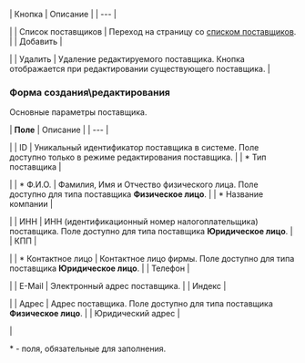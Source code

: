 | Кнопка | Описание |
| --- |

|
| Список поставщиков | Переход на страницу со [списком поставщиков](/user_help/store/catalog/warehouse/suppliers.php). |
| Добавить |

|
| Удалить | Удаление редактируемого поставщика. Кнопка отображается при редактировании существующего поставщика. |

  

### Форма создания\редактирования

Основные параметры поставщика.

| **Поле** | Описание |
| --- |

|
| ID | Уникальный идентификатор поставщика в системе. Поле доступно только в режиме редактирования поставщика. |
| \* Тип поставщика |

|
| \* Ф.И.О. | Фамилия, Имя и Отчество физического лица. Поле доступно для типа поставщика **Физическое лицо**. |
| \* Название компании |

|
| ИНН | ИНН (идентификационный номер налогоплательщика) поставщика. Поле доступно для типа поставщика **Юридическое лицо**. |
| КПП |

|
| \* Контактное лицо | Контактное лицо фирмы. Поле доступно для типа поставщика **Юридическое лицо**. |
| Телефон |

|
| E-Mail | Электронный адрес поставщика. |
| Индекс |

|
| Адрес | Адрес поставщика. Поле доступно для типа поставщика **Физическое лицо**. |
| Юридический адрес |

|

\* - поля, обязательные для заполнения.

<!--
<h4>Кнопки управления

| Кнопка | Описание |
| --- |

|
| Сохранить | Сохранение внесённых изменений и возврат к списку поставщиков. |
| Применить |